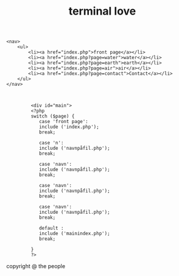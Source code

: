 <?php 
	@$page = $_GET['page'];
?>
<!doctype html>
<html>
<head>
<meta charset="utf-8">
<title>future designs</title>

<link href="css/css.css" rel="stylesheet" type="text/css">

</head>

<body>
<div id="wrapper">
	<header>
    	<h1>terminal love</h1>
    </header>
    
    <nav>
		<ul>
    		<li><a href="index.php">front page</a></li>
    		<li><a href="index.php?page=water">water</a></li>
    		<li><a href="index.php?page=earth">earth</a></li>
    		<li><a href="index.php?page=air">air</a></li>	            
        	<li><a href="index.php?page=contact">Contact</a></li>
        </ul>
	</nav>    

	
      
             <div id="main">  
             <?php
             switch ($page)	{
			 	case 'front page':
				include ('index.php');
				break;				
				
				case 'n':
				include ('navnpåfil.php');
				break;
				
				case 'navn':
				include ('navnpåfil.php');
				break;
				
				case 'navn':
				include ('navnpåfil.php');
				break;
				
				case 'navn':
				include ('navnpåfil.php');
				break;				
				
				default :
				include ('mainindex.php');
				break;
				
			 }
             ?>
             
             

</div>
<footer>
	<p>copyright @ the people</p>
</footer>
</div>


</body>

</html>
